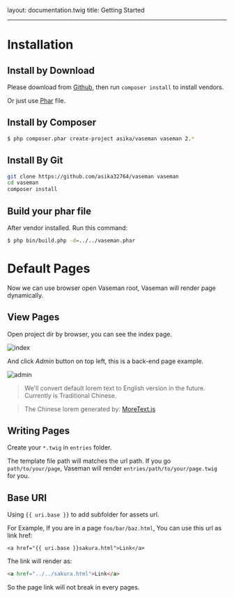 layout: documentation.twig
title: Getting Started

---

# Installation

## Install by Download

Please download from [Github](https://github.com/asika32764/vaseman/releases), then run `composer install` to install vendors.

Or just use [Phar](https://github.com/asika32764/vaseman/releases) file.

## Install by Composer

``` bash
$ php composer.phar create-project asika/vaseman vaseman 2.*
```

## Install By Git

``` bash
git clone https://github.com/asika32764/vaseman vaseman
cd vaseman
composer install
```

## Build your phar file

After vendor installed. Run this command:

``` bash
$ php bin/build.php -d=../../vaseman.phar
```

# Default Pages

Now we can use browser open Vaseman root, Vaseman will render page dynamically.

## View Pages

Open project dir by browser, you can see the index page.

![index](http://cl.ly/SnuG/p2013-12-05-1.jpg)

And click *Admin* button on top left, this is a back-end page example.

![admin](http://cl.ly/SoKm/p2013-12-05-2.jpg)

> We'll convert default lorem text to English version in the future. Currently is Traditional Chinese.

> The Chinese lorem generated by: [MoreText.js](http://more.handlino.com/?corpus=xuzhimo)

## Writing Pages

Create your `*.twig` in `entries` folder.

The template file path will matches the url path.
If you go `path/to/your/page`, Vaseman will render `entries/path/to/your/page.twig` for you.

## Base URI

Using `{{ uri.base }}` to add subfolder for assets url.

For Example, If you are in a page `foo/bar/baz.html`, You can use this url as link href:

``` twig
<a href="{{ uri.base }}sakura.html">Link</a>
```

The link will render as:

``` html
<a href="../../sakura.html">Link</a>
```

So the page link will not break in every pages.
